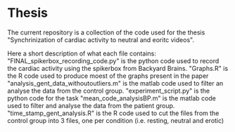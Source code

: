# Thesis

The current repository is a collection of the code used for the thesis "Synchrinization of cardiac activity to neutral and eoritc videos". 

Here a short description of what each file contains: 
  "FINAL_spikerbox_recording_code.py" is the python code used to record the cardiac activity using the spikerbox from Backyard Brains. 
  "Graphs.R" is the R code used to produce moest of the graphs present in the paper
  "analysis_gent_data_withoutoutliers.m" is the matlab code used to filter an analyse the data from the control group. 
  "experiment_script.py" is the python code for the task
  "mean_code_analysisBP.m" is the matlab code used to filter and analyse the data from the patient group. 
  "time_stamp_gent_analysis.R" is the R code used to cut the files from the control group into 3 files, one per condition (i.e. resting, neutral and erotic)
